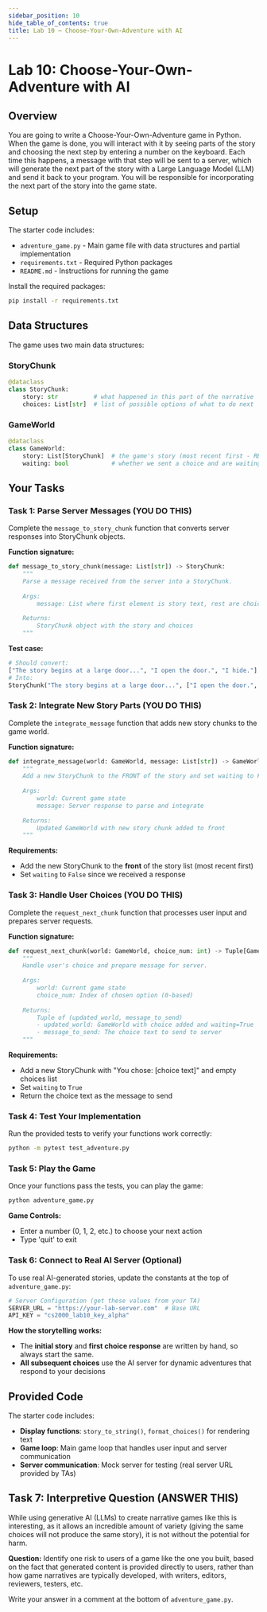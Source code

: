 ```yaml
---
sidebar_position: 10
hide_table_of_contents: true
title: Lab 10 — Choose-Your-Own-Adventure with AI
---
```


# Lab 10: Choose-Your-Own-Adventure with AI

## Overview

You are going to write a Choose-Your-Own-Adventure game in Python. When the game is done, you will interact with it by seeing parts of the story and choosing the next step by entering a number on the keyboard. Each time this happens, a message with that step will be sent to a server, which will generate the next part of the story with a Large Language Model (LLM) and send it back to your program. You will be responsible for incorporating the next part of the story into the game state.

## Setup

The starter code includes:

- `adventure_game.py` - Main game file with data structures and partial implementation
- `requirements.txt` - Required Python packages
- `README.md` - Instructions for running the game

Install the required packages:

```bash
pip install -r requirements.txt
```

## Data Structures

The game uses two main data structures:

### StoryChunk

```python
@dataclass
class StoryChunk:
    story: str          # what happened in this part of the narrative
    choices: List[str]  # list of possible options of what to do next
```

### GameWorld

```python
@dataclass  
class GameWorld:
    story: List[StoryChunk]  # the game's story (most recent first - REVERSE ORDER)
    waiting: bool            # whether we sent a choice and are waiting for response
```

## Your Tasks

### Task 1: Parse Server Messages (**YOU DO THIS**)

Complete the `message_to_story_chunk` function that converts server responses into StoryChunk objects.

**Function signature:**

```python
def message_to_story_chunk(message: List[str]) -> StoryChunk:
    """
    Parse a message received from the server into a StoryChunk.
    
    Args:
        message: List where first element is story text, rest are choices
        
    Returns:
        StoryChunk object with the story and choices
    """
```

**Test case:**

```python
# Should convert:
["The story begins at a large door...", "I open the door.", "I hide."]
# Into:
StoryChunk("The story begins at a large door...", ["I open the door.", "I hide."])
```

### Task 2: Integrate New Story Parts (**YOU DO THIS**)

Complete the `integrate_message` function that adds new story chunks to the game world.

**Function signature:**

```python
def integrate_message(world: GameWorld, message: List[str]) -> GameWorld:
    """
    Add a new StoryChunk to the FRONT of the story and set waiting to False.
    
    Args:
        world: Current game state
        message: Server response to parse and integrate
        
    Returns:
        Updated GameWorld with new story chunk added to front
    """
```

**Requirements:**

- Add the new StoryChunk to the **front** of the story list (most recent first)
- Set `waiting` to `False` since we received a response

### Task 3: Handle User Choices (**YOU DO THIS**)

Complete the `request_next_chunk` function that processes user input and prepares server requests.

**Function signature:**

```python
def request_next_chunk(world: GameWorld, choice_num: int) -> Tuple[GameWorld, str]:
    """
    Handle user's choice and prepare message for server.
    
    Args:
        world: Current game state
        choice_num: Index of chosen option (0-based)
        
    Returns:
        Tuple of (updated_world, message_to_send)
        - updated_world: GameWorld with choice added and waiting=True
        - message_to_send: The choice text to send to server
    """
```

**Requirements:**

- Add a new StoryChunk with "You chose: [choice text]" and empty choices list
- Set `waiting` to `True`
- Return the choice text as the message to send

### Task 4: Test Your Implementation

Run the provided tests to verify your functions work correctly:

```bash
python -m pytest test_adventure.py
```

### Task 5: Play the Game

Once your functions pass the tests, you can play the game:

```bash
python adventure_game.py
```

**Game Controls:**

- Enter a number (0, 1, 2, etc.) to choose your next action
- Type 'quit' to exit

### Task 6: Connect to Real AI Server (Optional)

To use real AI-generated stories, update the constants at the top of `adventure_game.py`:

```python
# Server Configuration (get these values from your TA)
SERVER_URL = "https://your-lab-server.com"  # Base URL
API_KEY = "cs2000_lab10_key_alpha"
```

**How the storytelling works:**

- The **initial story** and **first choice response** are written by hand, so always start the same.
- **All subsequent choices** use the AI server for dynamic adventures that respond to your decisions

## Provided Code

The starter code includes:

- **Display functions**: `story_to_string()`, `format_choices()` for rendering text
- **Game loop**: Main game loop that handles user input and server communication
- **Server communication**: Mock server for testing (real server URL provided by TAs)

## Task 7: Interpretive Question (**ANSWER THIS**)

While using generative AI (LLMs) to create narrative games like this is interesting, as it allows an incredible amount of variety (giving the same choices will not produce the same story), it is not without the potential for harm.

**Question:** Identify one risk to users of a game like the one you built, based on the fact that generated content is provided directly to users, rather than how game narratives are typically developed, with writers, editors, reviewers, testers, etc.

Write your answer in a comment at the bottom of `adventure_game.py`.
